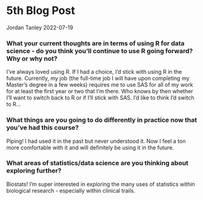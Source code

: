 5th Blog Post
================
Jordan Tanley
2022-07-19

### What your current thoughts are in terms of using R for data science - do you think you’ll continue to use R going forward? Why or why not?

I’ve always loved using R. If I had a choice, I’d stick with using R in
the future. Currently, my job (the full-time job I will have upon
completing my Master’s degree in a few weeks) requires me to use SAS for
all of my work for at least the first year or two that I’m there. Who
knows by then whether I’ll want to switch back to R or if I’ll stick
with SAS. I’d like to think I’d switch to R…

### What things are you going to do differently in practice now that you’ve had this course?

Piping! I had used it in the past but never understood it. Now I feel a
ton more comfortable with it and will definitely be using it in the
future.

### What areas of statistics/data science are you thinking about exploring further?

Biostats! I’m super interested in exploring the many uses of statistics
within biological research - especially within clinical trails.
